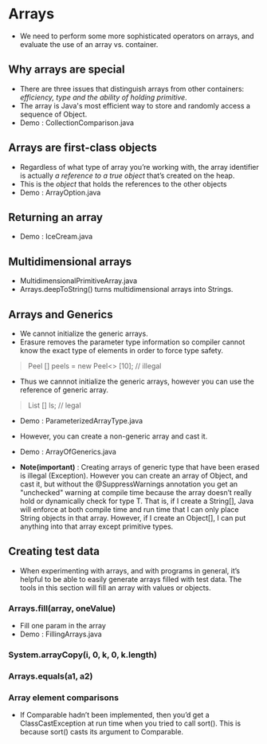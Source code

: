 # Arrays

- We need to perform some more sophisticated operators on arrays, 
   and evaluate the use of an array vs. container.

## Why arrays are special

- There are three issues that distinguish arrays from other containers: 
    _efficiency, type and the ability of holding primitive_.
- The array is Java's most efficient way to store and randomly access a sequence of Object.
- Demo : CollectionComparison.java

## Arrays are first-class objects

- Regardless of what type of array you’re working with, the array identifier is actually _a reference to a true object_ that’s created on the heap.
- This is the _object_ that holds the references to the other objects
- Demo : ArrayOption.java

## Returning an array

- Demo : IceCream.java

## Multidimensional arrays

- MultidimensionalPrimitiveArray.java
- Arrays.deepToString() turns multidimensional arrays into Strings.

## Arrays and Generics

- We cannot initialize the generic arrays.
- Erasure removes the parameter type information so compiler 
  cannot know the exact type of elements in order to force type safety.
> Peel <Banana> [] peels = new Peel<> [10]; // illegal
- Thus we cannnot initialize the generic arrays, however you can use the reference of generic array.
> List <String> [] ls;  // legal

- Demo : ParameterizedArrayType.java

- However, you can create a non-generic array and cast it.
- Demo : ArrayOfGenerics.java

- __Note(important)__ : Creating arrays of generic type that have been erased is illegal (Exception). However you can create an array of Object, and cast it, but without the @SuppressWarnings annotation you get an "unchecked" warning at compile time because the array doesn’t really hold or dynamically check for type T.
  That is, if I create a String[], Java will enforce at both compile time and run time that I can only place String objects in that array. However, if I create an Object[], I can put anything into that array except primitive types.
  
## Creating test data

- When experimenting with arrays, and with programs in general, it’s helpful to be able to easily generate arrays filled with test data. The tools in this section will fill an array with values or objects.

### Arrays.fill(array, oneValue)

- Fill one param in the array
- Demo : FillingArrays.java

### System.arrayCopy(i, 0, k, 0, k.length)

### Arrays.equals(a1, a2)


### Array element comparisons 

- If Comparable hadn’t been implemented, then you’d get a ClassCastException at run time when you tried to call sort(). This is because sort() casts its argument to Comparable.


